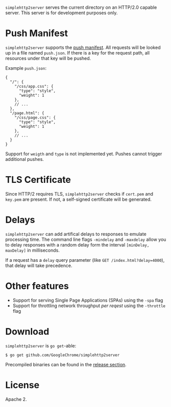 `simplehttp2server` serves the current directory on an HTTP/2.0 capable server.
This server is for development purposes only.

# Push Manifest

`simplehttp2server` supports the [push manifest](https://www.npmjs.com/package/http2-push-manifest).
All requests will be looked up in a file named `push.json`. If there is a key
for the request path, all resources under that key will be pushed.

Example `push.json`:

```JS
{
  "/": {
    "/css/app.css": {
      "type": "style",
      "weight": 1
    },
    // ...
  },
  "/page.html": {
    "/css/page.css": {
      "type": "style",
      "weight": 1
    },
    // ...
  }
}
```

Support for `weigth` and `type` is not implemented yet. Pushes cannot trigger additional pushes.

# TLS Certificate

Since HTTP/2 requires TLS, `simplehttp2server` checks if `cert.pem` and
`key.pem` are present. If not, a self-signed certificate will be generated.

# Delays

`simplehttp2server` can add artifical delays to responses to emulate processing
time. The command line flags `-mindelay` and `-maxdelay` allow you to delay
responses with a random delay form the interval `[minDelay, maxDelay]` in milliseconds.

If a request has a `delay` query parameter (like `GET /index.html?delay=4000`),
that delay will take precedence.

# Other features

* Support for serving Single Page Applications (SPAs) using the `-spa` flag
* Support for throttling network throughput *per reqest* using the `-throttle` flag

# Download

`simplehttp2server` is `go get`-able:

```
$ go get github.com/GoogleChrome/simplehttp2server
```

Precompiled binaries can be found in the [release section](https://github.com/GoogleChrome/simplehttp2server/releases).

# License

Apache 2.
